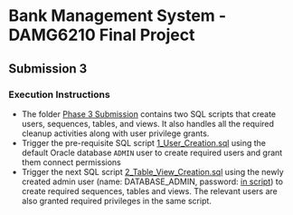 # Bank Management System - DAMG6210 Final Project


## Submission 3
### Execution Instructions
- The folder [Phase 3 Submission](Phase%203%20Submission) contains two SQL scripts that create users, sequences, tables, and views. It also handles all the required cleanup activities along with user privilege grants.
- Trigger the pre-requisite SQL script [1_User_Creation.sql](Phase%203%20Submission/1_User_Creation.sql) using the default Oracle database `ADMIN` user to create required users and grant them connect permissions
- Trigger the next SQL script [2_Table_View_Creation.sql](Phase%203%20Submission/2_Table_View_Creation.sql) using the newly created admin user (name: DATABASE_ADMIN, password: [in script](Phase%203%20Submission/1_User_Creation.sql?plain=83)) to create required sequences, tables and views. The relevant users are also granted required privileges in the same script.
